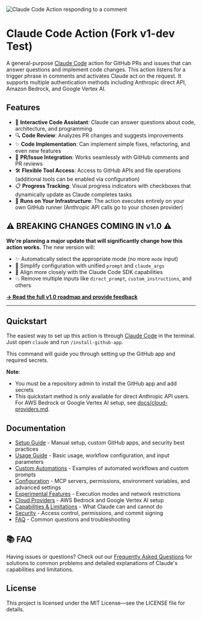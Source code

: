 ![Claude Code Action responding to a comment](https://github.com/user-attachments/assets/1d60c2e9-82ed-4ee5-b749-f9e021c85f4d)

# Claude Code Action (Fork v1-dev Test)

A general-purpose [Claude Code](https://claude.ai/code) action for GitHub PRs and issues that can answer questions and implement code changes. This action listens for a trigger phrase in comments and activates Claude act on the request. It supports multiple authentication methods including Anthropic direct API, Amazon Bedrock, and Google Vertex AI.

## Features

- 🤖 **Interactive Code Assistant**: Claude can answer questions about code, architecture, and programming
- 🔍 **Code Review**: Analyzes PR changes and suggests improvements
- ✨ **Code Implementation**: Can implement simple fixes, refactoring, and even new features
- 💬 **PR/Issue Integration**: Works seamlessly with GitHub comments and PR reviews
- 🛠️ **Flexible Tool Access**: Access to GitHub APIs and file operations (additional tools can be enabled via configuration)
- 📋 **Progress Tracking**: Visual progress indicators with checkboxes that dynamically update as Claude completes tasks
- 🏃 **Runs on Your Infrastructure**: The action executes entirely on your own GitHub runner (Anthropic API calls go to your chosen provider)

## ⚠️ **BREAKING CHANGES COMING IN v1.0** ⚠️

**We're planning a major update that will significantly change how this action works.** The new version will:

- ✨ Automatically select the appropriate mode (no more `mode` input)
- 🔧 Simplify configuration with unified `prompt` and `claude_args`
- 🚀 Align more closely with the Claude Code SDK capabilities
- 💥 Remove multiple inputs like `direct_prompt`, `custom_instructions`, and others

**[→ Read the full v1.0 roadmap and provide feedback](https://github.com/anthropics/claude-code-action/discussions/428)**

---

## Quickstart

The easiest way to set up this action is through [Claude Code](https://claude.ai/code) in the terminal. Just open `claude` and run `/install-github-app`.

This command will guide you through setting up the GitHub app and required secrets.

**Note**:

- You must be a repository admin to install the GitHub app and add secrets
- This quickstart method is only available for direct Anthropic API users. For AWS Bedrock or Google Vertex AI setup, see [docs/cloud-providers.md](./docs/cloud-providers.md).

## Documentation

- [Setup Guide](./docs/setup.md) - Manual setup, custom GitHub apps, and security best practices
- [Usage Guide](./docs/usage.md) - Basic usage, workflow configuration, and input parameters
- [Custom Automations](./docs/custom-automations.md) - Examples of automated workflows and custom prompts
- [Configuration](./docs/configuration.md) - MCP servers, permissions, environment variables, and advanced settings
- [Experimental Features](./docs/experimental.md) - Execution modes and network restrictions
- [Cloud Providers](./docs/cloud-providers.md) - AWS Bedrock and Google Vertex AI setup
- [Capabilities & Limitations](./docs/capabilities-and-limitations.md) - What Claude can and cannot do
- [Security](./docs/security.md) - Access control, permissions, and commit signing
- [FAQ](./docs/faq.md) - Common questions and troubleshooting

## 📚 FAQ

Having issues or questions? Check out our [Frequently Asked Questions](./docs/faq.md) for solutions to common problems and detailed explanations of Claude's capabilities and limitations.

## License

This project is licensed under the MIT License—see the LICENSE file for details.
